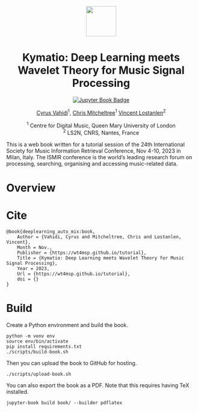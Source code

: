 <div align="center">
<img width="80px" src="https://avatars.githubusercontent.com/u/45135504?s=200&v=4"> 

# Kymatio: Deep Learning meets Wavelet Theory for Music Signal Processing
[![Jupyter Book Badge](https://jupyterbook.org/badge.svg)](https://wt4msp.github.io/tutorial)

[Cyrus Vahidi](http://cyrusvahidi.com)<sup>1</sup>, [Chris Mitcheltree](https://christhetr.ee/)<sup>1</sup> 
 [Vincent Lostanlen](https://lostanlen.com/)<sup>2</sup>

<sup>1</sup> Centre for Digital Music, Queen Mary University of London<br>
<sup>2</sup> LS2N, CNRS, Nantes, France <br>

</div>

This is a web book written for a tutorial session of the 24th International Society for Music Information Retrieval Conference, Nov 4-10, 2023 in Milan, Italy. 
The ISMIR conference is the world’s leading research forum on processing, searching, organising and accessing music-related data.

# Overview 

# Cite 

```
@book{deeplearning_auto_mix:book,
    Author = {Vahidi, Cyrus and Mitcheltree, Chris and Lostanlen, Vincent},
    Month = Nov.,
    Publisher = {https://wt4msp.github.io/tutorial},
    Title = {Kymatio: Deep Learning meets Wavelet Theory for Music Signal Processing},
    Year = 2023,
    Url = {https://wt4msp.github.io/tutorial},
    doi = {}
}
```

# Build

Create a Python environment and build the book.
```
python -m venv env
source env/bin/activate
pip install requirements.txt
./scripts/build-book.sh
```

Then you can upload the book to GitHub for hosting. 

```
./scripts/upload-book.sh
```

You can also export the book as a PDF. Note that this requires having TeX installed. 

```
jupyter-book build book/ --builder pdflatex
```

